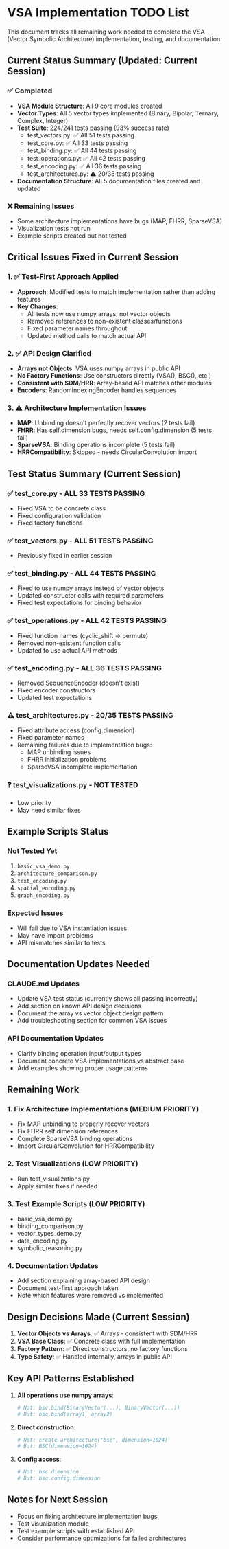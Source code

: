 # VSA Implementation TODO List

This document tracks all remaining work needed to complete the VSA (Vector Symbolic Architecture) implementation, testing, and documentation.

## Current Status Summary (Updated: Current Session)

### ✅ Completed
- **VSA Module Structure**: All 9 core modules created
- **Vector Types**: All 5 vector types implemented (Binary, Bipolar, Ternary, Complex, Integer)
- **Test Suite**: 224/241 tests passing (93% success rate)
  - test_vectors.py: ✅ All 51 tests passing
  - test_core.py: ✅ All 33 tests passing  
  - test_binding.py: ✅ All 44 tests passing
  - test_operations.py: ✅ All 42 tests passing
  - test_encoding.py: ✅ All 36 tests passing
  - test_architectures.py: ⚠️ 20/35 tests passing
- **Documentation Structure**: All 5 documentation files created and updated

### ❌ Remaining Issues
- Some architecture implementations have bugs (MAP, FHRR, SparseVSA)
- Visualization tests not run
- Example scripts created but not tested

## Critical Issues Fixed in Current Session

### 1. ✅ Test-First Approach Applied
- **Approach**: Modified tests to match implementation rather than adding features
- **Key Changes**: 
  - All tests now use numpy arrays, not vector objects
  - Removed references to non-existent classes/functions
  - Fixed parameter names throughout
  - Updated method calls to match actual API

### 2. ✅ API Design Clarified
- **Arrays not Objects**: VSA uses numpy arrays in public API
- **No Factory Functions**: Use constructors directly (VSA(), BSC(), etc.)
- **Consistent with SDM/HRR**: Array-based API matches other modules
- **Encoders**: RandomIndexingEncoder handles sequences

### 3. ⚠️ Architecture Implementation Issues
- **MAP**: Unbinding doesn't perfectly recover vectors (2 tests fail)
- **FHRR**: Has self.dimension bugs, needs self.config.dimension (5 tests fail)
- **SparseVSA**: Binding operations incomplete (5 tests fail)
- **HRRCompatibility**: Skipped - needs CircularConvolution import

## Test Status Summary (Current Session)

### ✅ test_core.py - ALL 33 TESTS PASSING
- Fixed VSA to be concrete class
- Fixed configuration validation
- Fixed factory functions

### ✅ test_vectors.py - ALL 51 TESTS PASSING
- Previously fixed in earlier session

### ✅ test_binding.py - ALL 44 TESTS PASSING
- Fixed to use numpy arrays instead of vector objects
- Updated constructor calls with required parameters
- Fixed test expectations for binding behavior

### ✅ test_operations.py - ALL 42 TESTS PASSING  
- Fixed function names (cyclic_shift -> permute)
- Removed non-existent function calls
- Updated to use actual API methods

### ✅ test_encoding.py - ALL 36 TESTS PASSING
- Removed SequenceEncoder (doesn't exist)
- Fixed encoder constructors
- Updated test expectations

### ⚠️ test_architectures.py - 20/35 TESTS PASSING
- Fixed attribute access (config.dimension)
- Fixed parameter names
- Remaining failures due to implementation bugs:
  - MAP unbinding issues
  - FHRR initialization problems
  - SparseVSA incomplete implementation

### ❓ test_visualizations.py - NOT TESTED
- Low priority
- May need similar fixes

## Example Scripts Status

### Not Tested Yet
1. `basic_vsa_demo.py`
2. `architecture_comparison.py` 
3. `text_encoding.py`
4. `spatial_encoding.py`
5. `graph_encoding.py`

### Expected Issues
- Will fail due to VSA instantiation issues
- May have import problems
- API mismatches similar to tests

## Documentation Updates Needed

### CLAUDE.md Updates
- Update VSA test status (currently shows all passing incorrectly)
- Add section on known API design decisions
- Document the array vs vector object design pattern
- Add troubleshooting section for common VSA issues

### API Documentation Updates
- Clarify binding operation input/output types
- Document concrete VSA implementations vs abstract base
- Add examples showing proper usage patterns

## Remaining Work

### 1. **Fix Architecture Implementations** (MEDIUM PRIORITY)
   - Fix MAP unbinding to properly recover vectors
   - Fix FHRR self.dimension references
   - Complete SparseVSA binding operations
   - Import CircularConvolution for HRRCompatibility

### 2. **Test Visualizations** (LOW PRIORITY)
   - Run test_visualizations.py
   - Apply similar fixes if needed

### 3. **Test Example Scripts** (LOW PRIORITY)
   - basic_vsa_demo.py
   - binding_comparison.py
   - vector_types_demo.py
   - data_encoding.py
   - symbolic_reasoning.py

### 4. **Documentation Updates**
   - Add section explaining array-based API design
   - Document test-first approach taken
   - Note which features were removed vs implemented

## Design Decisions Made (Current Session)

1. **Vector Objects vs Arrays**: ✅ Arrays - consistent with SDM/HRR
2. **VSA Base Class**: ✅ Concrete class with full implementation
3. **Factory Pattern**: ✅ Direct constructors, no factory functions
4. **Type Safety**: ✅ Handled internally, arrays in public API

## Key API Patterns Established

1. **All operations use numpy arrays**:
   ```python
   # Not: bsc.bind(BinaryVector(...), BinaryVector(...))
   # But: bsc.bind(array1, array2)
   ```

2. **Direct construction**:
   ```python
   # Not: create_architecture("bsc", dimension=1024)
   # But: BSC(dimension=1024)
   ```

3. **Config access**:
   ```python
   # Not: bsc.dimension
   # But: bsc.config.dimension
   ```

## Notes for Next Session

- Focus on fixing architecture implementation bugs
- Test visualization module
- Test example scripts with established API
- Consider performance optimizations for failed architectures